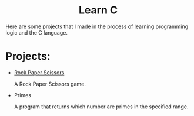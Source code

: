 <h1 align="center"> Learn C </h1>



Here are some projects that I made in the process of learning programming logic and the C language.



# Projects:

* <a href="https://github.com/Recr/learn-c/blob/main/Rock_Paper_Scissors/game.c">Rock Paper Scissors</a>

	A Rock Paper Scissors game.

* Primes
	
	A program that returns which number are primes in the specified range.
